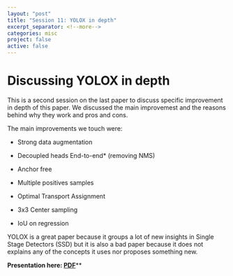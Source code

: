 ```yaml
---
layout: "post" 
title: "Session 11: YOLOX in depth"
excerpt_separator: <!--more-->
categories: misc
project: false
active: false
---
```


# Discussing YOLOX in depth

This is a second session on the last paper to discuss specific improvement in depth of this paper. We discussed the main improvemest and the reasons behind why they work and pros and cons. 

The main improvements we touch were:

* Strong data augmentation

* Decoupled heads End-to-end* (removing NMS)

* Anchor free

* Multiple positives  samples

* Optimal Transport Assignment

* 3x3 Center sampling  

* IoU on regression

YOLOX is a great paper because it groups a lot of new insights in Single Stage Detectors  (SSD) but it is also a bad paper because it does not explains any of the concepts it uses nor proposes something new.

**Presentation here: [PDF](/assets/YOLOX.pdf)****
